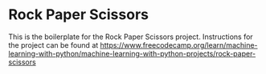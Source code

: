 # Rock Paper Scissors

This is the boilerplate for the Rock Paper Scissors project. Instructions for the project can be found at https://www.freecodecamp.org/learn/machine-learning-with-python/machine-learning-with-python-projects/rock-paper-scissors
